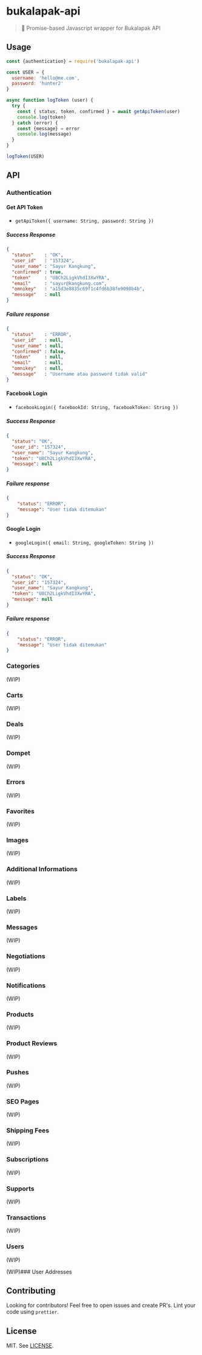 # bukalapak-api

> 🎁 Promise-based Javascript wrapper for Bukalapak API

## Usage

```js
const {authentication} = require('bukalapak-api')

const USER = {
  username: 'hello@me.com',
  password: 'hunter2'
}

async function logToken (user) {
  try {
    const { status, token, confirmed } = await getApiToken(user)
    console.log(token)
  } catch (error) {
    const {message} = error
    console.log(message)
  }
}

logToken(USER)
```

## API


### Authentication

#### Get API Token

- `getApiToken({ username: String, password: String })`

##### Success Response

```json
{
  "status"    : "OK",
  "user_id"   : "157324",
  "user_name" : "Sayur Kangkung",
  "confirmed" : true,
  "token"     : "U8Ch2LigkVhdI3XwYRA",
  "email"     : "sayur@kangkung.com",
  "omnikey"   : "a15d3e8835c69f1c4fd6b38fe9098b4b",
  "message"   : null
}
```

##### Failure response

```json
{
  "status"    : "ERROR",
  "user_id"   : null,
  "user_name" : null,
  "confirmed" : false,
  "token"     : null,
  "email"     : null,
  "omnikey"   : null,
  "message"   : "Username atau password tidak valid"
}
```

#### Facebook Login

- `facebookLogin({ facebookId: String, facebookToken: String })`

##### Success Response

```json
{
  "status": "OK",
  "user_id": "157324",
  "user_name": "Sayur Kangkung",
  "token": "U8Ch2LigkVhdI3XwYRA",
  "message": null
}
```

##### Failure response

```json
{
    "status": "ERROR",
    "message": "User tidak ditemukan"
}
```

#### Google Login

- `googleLogin({ email: String, googleToken: String })`

##### Success Response

```json
{
  "status": "OK",
  "user_id": "157324",
  "user_name": "Sayur Kangkung",
  "token": "U8Ch2LigkVhdI3XwYRA",
  "message": null
}
```

##### Failure response

```json
{
    "status": "ERROR",
    "message": "User tidak ditemukan"
}
```

### Categories

(WIP)

### Carts

(WIP)

### Deals

(WIP)

### Dompet

(WIP)

### Errors

(WIP)

### Favorites

(WIP)

### Images

(WIP)

### Additional Informations

(WIP)

### Labels

(WIP)

### Messages

(WIP)

### Negotiations

(WIP)

### Notifications

(WIP)

### Products

(WIP)

### Product Reviews

(WIP)

### Pushes

(WIP)

### SEO Pages

(WIP)

### Shipping Fees

(WIP)

### Subscriptions

(WIP)

### Supports

(WIP)

### Transactions

(WIP)

### Users

(WIP)


(WIP)### User Addresses

## Contributing

Looking for contributors! Feel free to open issues and create PR's. Lint your code using `prettier`.

## License

MIT. See [LICENSE](./LICENSE).
